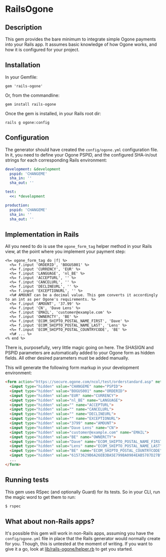 # RailsOgone
## Description
This gem provides the bare minimum to integrate simple Ogone payments into your Rails app. It assumes basic knowledge of how Ogone works, and how it is configured for your project.

## Installation
In your Gemfile:
```
gem 'rails-ogone'
```
Or, from the commandline:
```
gem install rails-ogone
```
Once the gem is installed, in your Rails root dir:
```
rails g ogone:config
```
## Configuration
The generator should have created the ```config/ogone.yml``` configuration file. In it, you need to define your Ogone PSPID, and the configured SHA-in/out strings for each corresponding Rails environment:
```YAML
development: &development
  pspid: 'CHANGEME'
  sha_in: ''
  sha_out: ''

test:
  <<: *development

production:
  pspid: 'CHANGEME'
  sha_in: ''
  sha_out: ''
```

## Implementation in Rails
All you need to do is use the ```ogone_form_tag``` helper method in your Rails view, at the point where you implement your payment step:
```ERB
<%= ogone_form_tag do |f| %>
  <%= f.input 'ORDERID', 'BOGUS001' %>
  <%= f.input 'CURRENCY', 'EUR' %>
  <%= f.input 'LANGUAGE', 'nl_BE' %>
  <%= f.input 'ACCEPTURL', '' %>
  <%= f.input 'CANCELURL', '' %>
  <%= f.input 'DECLINEURL', '' %>
  <%= f.input 'EXCEPTIONURL', '' %>
  <%# AMOUNT can be a decimal value. This gem converts it accordingly to an int as per Ogone's requirements. %>
  <%= f.input 'AMOUNT', '37.99' %> 
  <%= f.input 'CN', 'Dave Lens' %>
  <%= f.input 'EMAIL', 'customer@example.com' %>
  <%= f.input 'OWNERCTY', 'BE' %>
  <%= f.input 'ECOM_SHIPTO_POSTAL_NAME_FIRST', 'Dave' %>
  <%= f.input 'ECOM_SHIPTO_POSTAL_NAME_LAST', 'Lens' %>
  <%= f.input 'ECOM_SHIPTO_POSTAL_COUNTRYCODE', 'BE' %>
  <%# ... %>
<% end %>
```
There is, purposefully, very little magic going on here. The SHASIGN and PSPID parameters are automatically added to your Ogone form as hidden fields. All other desired parameters must be added manually.

This will generate the following form markup in your development environment:
```html
<form action="https://secure.ogone.com/ncol/test/orderstandard.asp" method="post">
  <input type="hidden" value="CHANGEME" name="PSPID">
  <input type="hidden" value="BOGUS001" name="ORDERID">
  <input type="hidden" value="EUR" name="CURRENCY">
  <input type="hidden" value="nl_BE" name="LANGUAGE">
  <input type="hidden" value="" name="ACCEPTURL">
  <input type="hidden" value="" name="CANCELURL">
  <input type="hidden" value="" name="DECLINEURL">
  <input type="hidden" value="" name="EXCEPTIONURL">
  <input type="hidden" value="3799" name="AMOUNT">
  <input type="hidden" value="Dave Lens" name="CN">
  <input type="hidden" value="customer@example.com" name="EMAIL">
  <input type="hidden" value="BE" name="OWNERCTY">
  <input type="hidden" value="Dave" name="ECOM_SHIPTO_POSTAL_NAME_FIRST">
  <input type="hidden" value="Lens" name="ECOM_SHIPTO_POSTAL_NAME_LAST">
  <input type="hidden" value="BE" name="ECOM_SHIPTO_POSTAL_COUNTRYCODE">
  <input type="hidden" value="61573629B6A26EB3BA5E799BA0984EAB5787D27B" name="SHASIGN">
  ...
</form>
```
## Running tests
This gem uses RSpec (and optionally Guard) for its tests. So in your CLI, run the magic word to get them to run:
```bash
$ rspec
```
## What about non-Rails apps?
It's possible this gem will work in non-Rails apps, assuming you have the ```config/ogone.yml``` file in place that the Rails generator would normally create for you. Though, this is untested at the moment of writing. If you want to give it a go, look at [lib/rails-ogone/helper.rb](https://github.com/davelens/rails-ogone/blob/master/lib/rails-ogone/helper.rb) to get you started.
